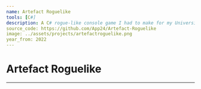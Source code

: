 ```yaml
---
name: Artefact Roguelike
tools: [C#]
description: A C# rogue-like console game I had to make for my University course.
source_code: https://github.com/App24/Artefact-Roguelike
image: ../assets/projects/artefactroguelike.png
year_from: 2022
---
```


# Artefact Roguelike

---